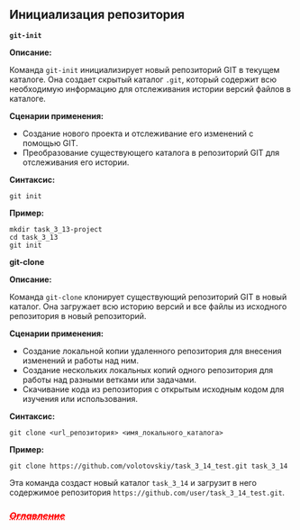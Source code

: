 ## Инициализация репозитория


**`git-init`**

**Описание:**

Команда `git-init` инициализирует новый репозиторий GIT в текущем каталоге. Она создает скрытый каталог `.git`, который содержит всю необходимую информацию для отслеживания истории версий файлов в каталоге.

**Сценарии применения:**

* Создание нового проекта и отслеживание его изменений с помощью GIT.
* Преобразование существующего каталога в репозиторий GIT для отслеживания его истории.

**Синтаксис:**

```
git init
```

**Пример:**

```
mkdir task_3_13-project
cd task_3_13
git init
```

**git-clone**

**Описание:**

Команда `git-clone` клонирует существующий репозиторий GIT в новый каталог. Она загружает всю историю версий и все файлы из исходного репозитория в новый репозиторий.

**Сценарии применения:**

* Создание локальной копии удаленного репозитория для внесения изменений и работы над ним.
* Создание нескольких локальных копий одного репозитория для работы над разными ветками или задачами.
* Скачивание кода из репозитория с открытым исходным кодом для изучения или использования.

**Синтаксис:**

```
git clone <url_репозитория> <имя_локального_каталога>
```

**Пример:**

```
git clone https://github.com/volotovskiy/task_3_14_test.git task_3_14
```

Эта команда создаст новый каталог `task_3_14` и загрузит в него содержимое репозитория `https://github.com/user/task_3_14_test.git`.

### <a href="/readme.md" style="color: red; text-decoration: underline;text-decoration-style: dotted;">***~~Оглавление~~***</a>
